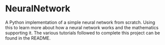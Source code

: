 # NeuralNetwork
A Python implementation of a simple neural network from scratch. Using this to learn more about how a neural network works and the mathematics supporting it. The various tutorials followed to complete this project can be found in the README.
